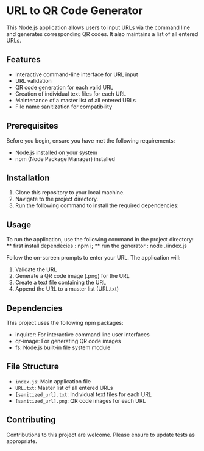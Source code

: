 # URL to QR Code Generator

This Node.js application allows users to input URLs via the command line and generates corresponding QR codes. It also maintains a list of all entered URLs.

## Features

- Interactive command-line interface for URL input
- URL validation
- QR code generation for each valid URL
- Creation of individual text files for each URL
- Maintenance of a master list of all entered URLs
- File name sanitization for compatibility

## Prerequisites

Before you begin, ensure you have met the following requirements:
- Node.js installed on your system
- npm (Node Package Manager) installed

## Installation

1. Clone this repository to your local machine.
2. Navigate to the project directory.
3. Run the following command to install the required dependencies:


## Usage

To run the application, use the following command in the project directory:
** first install dependecies : npm i;
** run the generator : node .\index.js

Follow the on-screen prompts to enter your URL. The application will:
1. Validate the URL
2. Generate a QR code image (.png) for the URL
3. Create a text file containing the URL
4. Append the URL to a master list (URL.txt)

## Dependencies

This project uses the following npm packages:
- inquirer: For interactive command line user interfaces
- qr-image: For generating QR code images
- fs: Node.js built-in file system module

## File Structure

- `index.js`: Main application file
- `URL.txt`: Master list of all entered URLs
- `[sanitized_url].txt`: Individual text files for each URL
- `[sanitized_url].png`: QR code images for each URL

## Contributing

Contributions to this project are welcome. Please ensure to update tests as appropriate.
